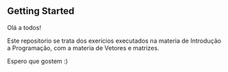## Getting Started

Olá a todos!

Este repositorio se trata dos exericios executados na materia de Introdução a Programação, com a materia de Vetores e matrizes.

Espero que gostem :)
